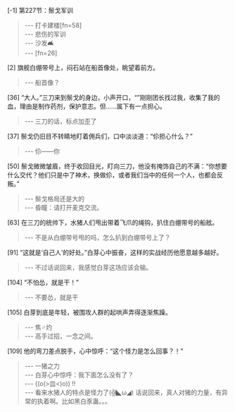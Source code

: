 
[-1] 第227节：鬃戈军训
>--- 打卡建楼[fn=58]<br>
>--- 悲伤的军训<br>
>--- 沙发🛋️<br>
>--- [fn=26]<br>

[2] 旗舰白绷带号上，闷石站在船首像处，眺望着前方。
>--- 船首像？<br>

[36] “大人。”三刀来到鬃戈的身边，小声开口，“”刚刚团长找过我，收集了我的血，理由是制作药剂，保护意志。但……属下有一点担心。
>--- 三刀的话，标点加歪了<br>

[37] 鬃戈仍旧目不转睛地盯着佣兵们，口中淡淡道：“伱担心什么？”
>--- 伱——你<br>

[50] 鬃戈微微皱眉，终于收回目光，盯向三刀，他没有掩饰自己的不满：“你想要什么交代？他们只是中了神术，换做伱，或者我们当中的任何一个人，也都会反叛。”
>--- 鬃戈格局还是大的<br>
>--- 昏瞳：请打开麦克交流。<br>

[63] 在三刀的统帅下，水猪人们甩出带着飞爪的绳钩，扒住白绷带号的船舷。
>--- 不是从白绷带号甩的吗，怎么扒到白绷带号上了？<br>

[91] “这就是‘自己人’的好处。”白芽心中振奋，这样的实战经历他愿意越多越好。
>--- 不过话说回来，我感觉白芽这场应该会输。<br>

[104] “不怕怂，就是干！”
>--- 不要怂，就是干<br>

[105] 白芽到底是年轻，被围攻人群的起哄声弄得逐渐焦躁。
>--- 焦♂灼<br>
>--- 高手过招，一念之间。<br>

[109] 他的弯刀差点脱手，心中惊呼：“这个怪力是怎么回事？！”
>--- 一猪之力<br>
>--- 白芽心中惊呼：我下面怎么没有了？<br>
>--- ((o(>皿<)o)) !!<br>
>--- 看来水猪人的特点是怪力了(╬◣ω◢)
话说回来，真人对猪的力量，有异常的执着啊。比如黑白豕蛊。。。<br>
